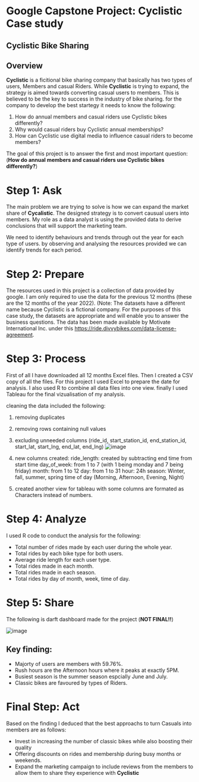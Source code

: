 # Google Capstone Project: Cyclistic Case study
## Cyclistic Bike Sharing

## Overview
**Cyclistic** is a ficitional bike sharing company that basically has two types of users, Members and casual Riders. While **Cyclistic** is trying to 
expand, the strategy is aimed towards converting casual users to members. This is believed to be the key to success in the industry of bike sharing.
for the company to develop the best startegy it needs to know the following:

 1. How do annual members and casual riders use Cyclistic bikes differently?
 2. Why would casual riders buy Cyclistic annual memberships?
 3. How can Cyclistic use digital media to influence casual riders to become members?

The goal of this project is to answer the first and most important question: (**How do annual members and casual riders use Cyclistic bikes differently?**)

# Step 1: Ask

The main problem we are trying to solve is how we can expand the market share of **Cycalistic**. The designed strategy is to convert causual users into
members. My role as a data analyst is using the provided data to derive conclusions that will support the marketing team.

We need to identify behaviours and trends through out the year for each type of users. by observing and analysing the resources provided we can identify
trends for each period.

# Step 2: Prepare

The resources used in this project is a collection of data provided by google. I am only required to use the data for the previous 12 months (these are
the 12 months of the year 2022). (Note: The datasets have a different name because Cyclistic is a fictional company. For the purposes of this case study,
the datasets are appropriate and will enable you to answer the business questions. The data has been made available by
Motivate International Inc. under this https://ride.divvybikes.com/data-license-agreement. 

# Step 3: Process

First of all I have downloaded all 12 months Excel files. Then I created a CSV copy of all the files. For this project I used Excel to prepare the date 
for analysis. I also used R to combine all data files into one view. finally I used Tableau for the final vizualisation of my analysis.

cleaning the data included the following:
 1. removing duplicates
 2. removing rows containing null values
 3. excluding unneeded columns (ride_id, start_station_id, end_station_id, start_lat, start_lng, end_lat, end_lng)
![image](https://user-images.githubusercontent.com/121754948/222599979-8b2920f7-9b0e-4555-85ec-e4011de29726.png)

 4. new columns created: 
    ride_length: created by subtracting end time from start time
    day_of_week: from 1 to 7 (with 1 being monday and 7 being friday)
    month: from 1 to 12
    day: from 1 to 31 
    hour: 24h
    season: Winter, fall, summer, spring
    time of day (Morning, Afternoon, Evening, Night)

5. created another view for tableau with some columns are formated as Characters instead of numbers.

# Step 4: Analyze

I used R code to conduct the analysis for the following:
 - Total number of rides made by each user during the whole year.
 - Total rides by each bike type for both users.
 - Average ride length for each user type.
 - Total rides made in each month.
 - Total rides made in each season.
 - Total rides by day of month, week, time of day.

# Step 5: Share

The following is darft dashboard made for the project (**NOT FINAL!!**)

![image](https://user-images.githubusercontent.com/121754948/222603755-a0b7554e-b444-4661-8808-42f912b627be.png)

## Key finding:
- Majorty of users are members with 59.76%.
- Rush hours are the Afternoon hours where it peaks at exactly 5PM.
- Busiest season is the summer season espcially June and July.
- Classic bikes are favoured by types of Riders.

# Final Step: Act

Based on the finding I deduced that the best approachs to turn Casuals into members are as follows:
 - Invest in increasing the number of classic bikes while also boosting their quality
 - Offering discounts on rides and membership during busy months or weekends.
 - Expand the marketing campaign to include reviews from the members to allow them to share they experience with **Cyclistic**
